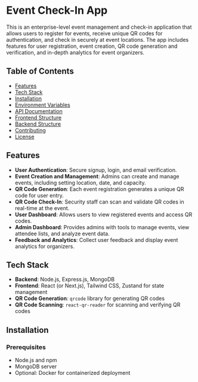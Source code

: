 # Event Check-In App

This is an enterprise-level event management and check-in application that allows users to register for events, receive unique QR codes for authentication, and check in securely at event locations. The app includes features for user registration, event creation, QR code generation and verification, and in-depth analytics for event organizers.

## Table of Contents
- [Features](#features)
- [Tech Stack](#tech-stack)
- [Installation](#installation)
- [Environment Variables](#environment-variables)
- [API Documentation](#api-documentation)
- [Frontend Structure](#frontend-structure)
- [Backend Structure](#backend-structure)
- [Contributing](#contributing)
- [License](#license)

## Features

- **User Authentication**: Secure signup, login, and email verification.
- **Event Creation and Management**: Admins can create and manage events, including setting location, date, and capacity.
- **QR Code Generation**: Each event registration generates a unique QR code for user entry.
- **QR Code Check-In**: Security staff can scan and validate QR codes in real-time at the event.
- **User Dashboard**: Allows users to view registered events and access QR codes.
- **Admin Dashboard**: Provides admins with tools to manage events, view attendee lists, and analyze event data.
- **Feedback and Analytics**: Collect user feedback and display event analytics for organizers.

## Tech Stack

- **Backend**: Node.js, Express.js, MongoDB
- **Frontend**: React (or Next.js), Tailwind CSS, Zustand for state management
- **QR Code Generation**: `qrcode` library for generating QR codes
- **QR Code Scanning**: `react-qr-reader` for scanning and verifying QR codes

## Installation

### Prerequisites
- Node.js and npm
- MongoDB server
- Optional: Docker for containerized deployment



